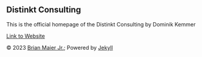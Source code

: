 ## Distinkt Consulting

This is the official homepage of the Distinkt Consulting by Dominik Kemmer

[Link to Website](https://distinkt-consulting.github.io/)

<html>
&copy 2023 <a href="http://brianmaierjr.com">Brian Maier Jr.</a>; Powered by <a href="http://jekyllrb.com">Jekyll</a>
</html>
